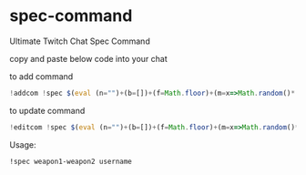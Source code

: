 # spec-command
Ultimate Twitch Chat Spec Command


copy and paste below code into your chat 

to add command
```js
!addcom !spec $(eval (n="")+(b=[])+(f=Math.floor)+(m=x=>Math.random()*(x-1)+1)&&(r=`$(query)`.split(q=' '))[0]&&((w=r[h=0].split(z="-")).join(q)+(o=$(urlfetch json https://tinyurl.com/347jrrxu)).j+(r[1]?r[1]+` on ${n=f(m(120))}`+o.h:"!")+o.o+(k=(w.map(s=>(b=b.concat(Array((v=(o.w[s])).length).fill(s)))&&v>0?[v]:v)).flat().map((x,i)=>m(o.d)>m(o.a[b[i]]||o.s)?o.b[b[i]]||0:(x[0]?j=parseInt((h=x.split(z))[0]):h=0)+f(m(h&&h[1]?h[1]-j:x)))).join(", "))+o.m+(n&&(n<=k.reduce((s,v)=>s+v,0)?o._:o.__)))
```



to update command
```js
!editcom !spec $(eval (n="")+(b=[])+(f=Math.floor)+(m=x=>Math.random()*(x-1)+1)&&(r=`$(query)`.split(q=' '))[0]&&((w=r[h=0].split(z="-")).join(q)+(o=$(urlfetch json https://tinyurl.com/347jrrxu)).j+(r[1]?r[1]+` on ${n=f(m(120))}`+o.h:"!")+o.o+(k=(w.map(s=>(b=b.concat(Array((v=(o.w[s])).length).fill(s)))&&v>0?[v]:v)).flat().map((x,i)=>m(o.d)>m(o.a[b[i]]||o.s)?o.b[b[i]]||0:(x[0]?j=parseInt((h=x.split(z))[0]):h=0)+f(m(h&&h[1]?h[1]-j:x)))).join(", "))+o.m+(n&&(n<=k.reduce((s,v)=>s+v,0)?o._:o.__)))
```


Usage:

`!spec weapon1-weapon2 username`
